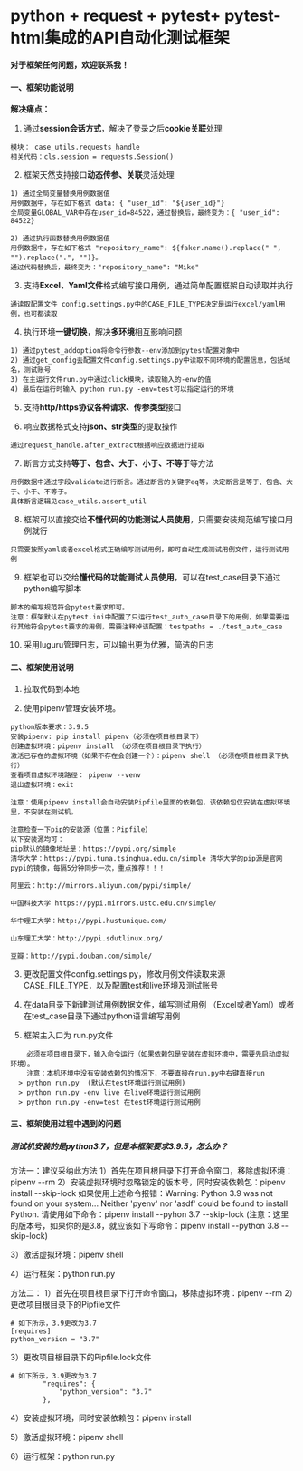 # python + request + pytest+ pytest-html集成的API自动化测试框架

**对于框架任何问题，欢迎联系我！**

#### 一、框架功能说明

**解决痛点：**

1. 通过**session会话方式**，解决了登录之后**cookie关联**处理

```
模块： case_utils.requests_handle 
相关代码：cls.session = requests.Session()
```

2. 框架天然支持接口**动态传参、关联**灵活处理

```
1) 通过全局变量替换用例数据值
用例数据中，存在如下格式 data: { "user_id": "${user_id}"}
全局变量GLOBAL_VAR中存在user_id=84522，通过替换后，最终变为：{ "user_id": 84522}

2) 通过执行函数替换用例数据值
用例数据中，存在如下格式 "repository_name": ${faker.name().replace(" ", "").replace(".", "")}。
通过代码替换后，最终变为："repository_name": "Mike"

```

3. 支持**Excel、Yaml文件**格式编写接口用例，通过简单配置框架自动读取并执行

```
通读取配置文件 config.settings.py中的CASE_FILE_TYPE决定是运行excel/yaml用例，也可都读取
```

4. 执行环境**一键切换**，解决**多环境**相互影响问题

```
1) 通过pytest_addoption将命令行参数--env添加到pytest配置对象中
2) 通过get_config去配置文件config.settings.py中读取不同环境的配置信息，包括域名，测试账号
3) 在主运行文件run.py中通过click模块，读取输入的-env的值
4) 最后在运行时输入 python run.py -env=test可以指定运行的环境
```

5. 支持**http/https协议各种请求、传参类型**接口


6. 响应数据格式支持**json、str类型**的提取操作

```
通过request_handle.after_extract根据响应数据进行提取
```

7. 断言方式支持**等于、包含、大于、小于、不等于**等方法

```
用例数据中通过字段validate进行断言。通过断言的关键字eq等，决定断言是等于、包含、大于、小于、不等于。
具体断言逻辑见case_utils.assert_util
```

8. 框架可以直接交给**不懂代码的功能测试人员使用**，只需要安装规范编写接口用例就行

```
只需要按照yaml或者excel格式正确编写测试用例，即可自动生成测试用例文件，运行测试用例
```

9. 框架也可以交给**懂代码的功能测试人员使用**，可以在test_case目录下通过python编写脚本

```
脚本的编写规范符合pytest要求即可。
注意：框架默认在pytest.ini中配置了只运行test_auto_case目录下的用例，如果需要运行其他符合pytest要求的用例，需要注释掉该配置：testpaths = ./test_auto_case
```

10. 采用luguru管理日志，可以输出更为优雅，简洁的日志

#### 二、框架使用说明

1. 拉取代码到本地

2. 使用pipenv管理安装环境。

```
python版本要求：3.9.5
安装pipenv: pip install pipenv（必须在项目根目录下）
创建虚拟环境：pipenv install （必须在项目根目录下执行）
激活已存在的虚拟环境（如果不存在会创建一个）：pipenv shell （必须在项目根目录下执行）
查看项目虚拟环境路径： pipenv --venv
退出虚拟环境：exit

注意：使用pipenv install会自动安装Pipfile里面的依赖包，该依赖包仅安装在虚拟环境里，不安装在测试机。

注意检查一下pip的安装源（位置：Pipfile）
以下安装源均可：
pip默认的镜像地址是：https://pypi.org/simple
清华大学：https://pypi.tuna.tsinghua.edu.cn/simple 清华大学的pip源是官网pypi的镜像，每隔5分钟同步一次，重点推荐！！！

阿里云：http://mirrors.aliyun.com/pypi/simple/

中国科技大学 https://pypi.mirrors.ustc.edu.cn/simple/

华中理工大学：http://pypi.hustunique.com/

山东理工大学：http://pypi.sdutlinux.org/

豆瓣：http://pypi.douban.com/simple/
```

3. 更改配置文件config.settings.py，修改用例文件读取来源CASE_FILE_TYPE，以及配置test和live环境及测试账号

4. 在data目录下新建测试用例数据文件，编写测试用例 （Excel或者Yaml）或者在test_case目录下通过python语言编写用例

5. 框架主入口为 run.py文件
```
	必须在项目根目录下，输入命令运行（如果依赖包是安装在虚拟环境中，需要先启动虚拟环境）。
    注意：本机环境中没有安装依赖包的情况下，不要直接在run.py中右键直接run
  > python run.py  (默认在test环境运行测试用例)
  > python run.py -env live 在live环境运行测试用例
  > python run.py -env=test 在test环境运行测试用例
```

#### 三、框架使用过程中遇到的问题
##### 测试机安装的是python3.7，但是本框架要求3.9.5，怎么办？
方法一：建议采纳此方法
1）首先在项目根目录下打开命令窗口，移除虚拟环境：pipenv --rm
2）安装虚拟环境时忽略锁定的版本号，同时安装依赖包：pipenv install --skip-lock
如果使用上述命令报错：Warning: Python 3.9 was not found on your system... Neither 'pyenv' nor 'asdf' could be found to install Python.
请使用如下命令：pipenv install --pyhon 3.7 --skip-lock  (注意：这里的版本号，如果你的是3.8，就应该如下写命令：pipenv install --python 3.8 --skip-lock)

3）激活虚拟环境：pipenv shell

4）运行框架：python run.py


方法二：
1）首先在项目根目录下打开命令窗口，移除虚拟环境：pipenv --rm
2）更改项目根目录下的Pipfile文件
```
# 如下所示，3.9更改为3.7
[requires]
python_version = "3.7"
```
3）更改项目根目录下的Pipfile.lock文件
```
# 如下所示，3.9更改为3.7
        "requires": {
            "python_version": "3.7"
        },
```
4）安装虚拟环境，同时安装依赖包：pipenv install

5）激活虚拟环境：pipenv shell

6）运行框架：python run.py